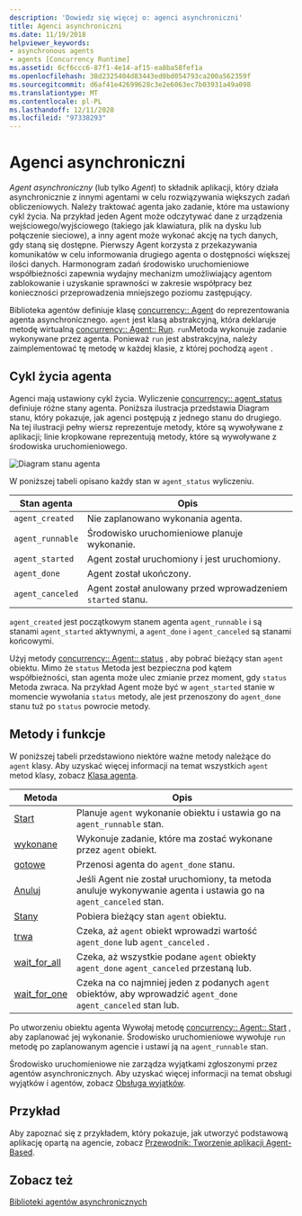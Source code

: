 ```yaml
---
description: 'Dowiedz się więcej o: agenci asynchroniczni'
title: Agenci asynchroniczni
ms.date: 11/19/2018
helpviewer_keywords:
- asynchronous agents
- agents [Concurrency Runtime]
ms.assetid: 6cf6ccc6-87f1-4e14-af15-ea8ba58fef1a
ms.openlocfilehash: 38d2325404d83443ed0bd054793ca200a562359f
ms.sourcegitcommit: d6af41e42699628c3e2e6063ec7b03931a49a098
ms.translationtype: MT
ms.contentlocale: pl-PL
ms.lasthandoff: 12/11/2020
ms.locfileid: "97338293"
---
```

# <a name="asynchronous-agents"></a>Agenci asynchroniczni

*Agent asynchroniczny* (lub tylko *Agent*) to składnik aplikacji, który działa asynchronicznie z innymi agentami w celu rozwiązywania większych zadań obliczeniowych. Należy traktować agenta jako zadanie, które ma ustawiony cykl życia. Na przykład jeden Agent może odczytywać dane z urządzenia wejściowego/wyjściowego (takiego jak klawiatura, plik na dysku lub połączenie sieciowe), a inny agent może wykonać akcję na tych danych, gdy staną się dostępne. Pierwszy Agent korzysta z przekazywania komunikatów w celu informowania drugiego agenta o dostępności większej ilości danych. Harmonogram zadań środowisko uruchomieniowe współbieżności zapewnia wydajny mechanizm umożliwiający agentom zablokowanie i uzyskanie sprawności w zakresie współpracy bez konieczności przeprowadzenia mniejszego poziomu zastępujący.

Biblioteka agentów definiuje klasę [concurrency:: Agent](../../parallel/concrt/reference/agent-class.md) do reprezentowania agenta asynchronicznego. `agent` jest klasą abstrakcyjną, która deklaruje metodę wirtualną [concurrency:: Agent:: Run](reference/agent-class.md#run). `run`Metoda wykonuje zadanie wykonywane przez agenta. Ponieważ `run` jest abstrakcyjna, należy zaimplementować tę metodę w każdej klasie, z której pochodzą `agent` .

## <a name="agent-life-cycle"></a>Cykl życia agenta

Agenci mają ustawiony cykl życia. Wyliczenie [concurrency:: agent_status](reference/concurrency-namespace-enums.md#agent_status) definiuje różne stany agenta. Poniższa ilustracja przedstawia Diagram stanu, który pokazuje, jak agenci postępują z jednego stanu do drugiego. Na tej ilustracji pełny wiersz reprezentuje metody, które są wywoływane z aplikacji; linie kropkowane reprezentują metody, które są wywoływane z środowiska uruchomieniowego.

![Diagram stanu agenta](../../parallel/concrt/media/agentstate.png "Diagram stanu agenta")

W poniższej tabeli opisano każdy stan w `agent_status` wyliczeniu.

|Stan agenta|Opis|
|-----------------|-----------------|
|`agent_created`|Nie zaplanowano wykonania agenta.|
|`agent_runnable`|Środowisko uruchomieniowe planuje wykonanie.|
|`agent_started`|Agent został uruchomiony i jest uruchomiony.|
|`agent_done`|Agent został ukończony.|
|`agent_canceled`|Agent został anulowany przed wprowadzeniem `started` stanu.|

`agent_created` jest początkowym stanem agenta `agent_runnable` i są stanami `agent_started` aktywnymi, a `agent_done` i `agent_canceled` są stanami końcowymi.

Użyj metody [concurrency:: Agent:: status](reference/agent-class.md#status) , aby pobrać bieżący stan `agent` obiektu. Mimo że `status` Metoda jest bezpieczna pod kątem współbieżności, stan agenta może ulec zmianie przez moment, gdy `status` Metoda zwraca. Na przykład Agent może być w `agent_started` stanie w momencie wywołania `status` metody, ale jest przenoszony do `agent_done` stanu tuż po `status` powrocie metody.

## <a name="methods-and-features"></a>Metody i funkcje

W poniższej tabeli przedstawiono niektóre ważne metody należące do `agent` klasy. Aby uzyskać więcej informacji na temat wszystkich `agent` metod klasy, zobacz [Klasa agenta](../../parallel/concrt/reference/agent-class.md).

|Metoda|Opis|
|------------|-----------------|
|[Start](reference/agent-class.md#start)|Planuje `agent` wykonanie obiektu i ustawia go na `agent_runnable` stan.|
|[wykonane](reference/agent-class.md#run)|Wykonuje zadanie, które ma zostać wykonane przez `agent` obiekt.|
|[gotowe](reference/agent-class.md#done)|Przenosi agenta do `agent_done` stanu.|
|[Anuluj](../../parallel/concrt/cancellation-in-the-ppl.md#cancel)|Jeśli Agent nie został uruchomiony, ta metoda anuluje wykonywanie agenta i ustawia go na `agent_canceled` stan.|
|[Stany](reference/agent-class.md#status)|Pobiera bieżący stan `agent` obiektu.|
|[trwa](reference/agent-class.md#wait)|Czeka, aż `agent` obiekt wprowadzi wartość `agent_done` lub `agent_canceled` .|
|[wait_for_all](reference/agent-class.md#wait_for_all)|Czeka, aż wszystkie podane `agent` obiekty `agent_done` `agent_canceled` przestaną lub.|
|[wait_for_one](reference/agent-class.md#wait_for_one)|Czeka na co najmniej jeden z podanych `agent` obiektów, aby wprowadzić `agent_done` `agent_canceled` stan lub.|

Po utworzeniu obiektu agenta Wywołaj metodę [concurrency:: Agent:: Start](reference/agent-class.md#start) , aby zaplanować jej wykonanie. Środowisko uruchomieniowe wywołuje `run` metodę po zaplanowanym agencie i ustawi ją na `agent_runnable` stan.

Środowisko uruchomieniowe nie zarządza wyjątkami zgłoszonymi przez agentów asynchronicznych. Aby uzyskać więcej informacji na temat obsługi wyjątków i agentów, zobacz [Obsługa wyjątków](../../parallel/concrt/exception-handling-in-the-concurrency-runtime.md).

## <a name="example"></a>Przykład

Aby zapoznać się z przykładem, który pokazuje, jak utworzyć podstawową aplikację opartą na agencie, zobacz [Przewodnik: Tworzenie aplikacji Agent-Based](../../parallel/concrt/walkthrough-creating-an-agent-based-application.md).

## <a name="see-also"></a>Zobacz też

[Biblioteki agentów asynchronicznych](../../parallel/concrt/asynchronous-agents-library.md)
